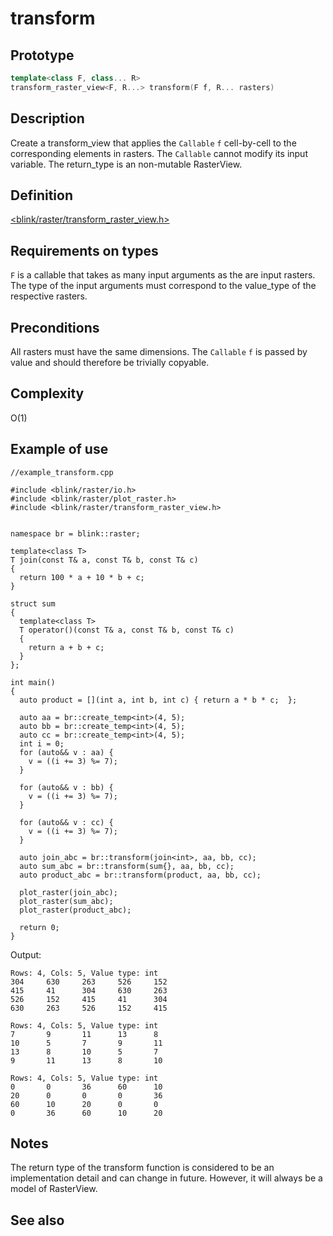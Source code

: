 # transform

## Prototype
```cpp
template<class F, class... R>
transform_raster_view<F, R...> transform(F f, R... rasters)
```

## Description
Create a transform_view that applies the `Callable` `f` cell-by-cell to the corresponding elements in rasters.  The `Callable` cannot modify its input variable. The return_type is an non-mutable RasterView.

## Definition
[<blink/raster/transform_raster_view.h>](./../../include/blink/raster/transform_raster_view.h)

## Requirements on types
`F` is a callable that takes as many input arguments as the are input rasters. The type of the input arguments must correspond to the value_type of the respective rasters.  

## Preconditions
All rasters must have the same dimensions. The `Callable` `f` is passed by value and should therefore be trivially copyable.

## Complexity
O(1)

## Example of use
```
//example_transform.cpp

#include <blink/raster/io.h>
#include <blink/raster/plot_raster.h>
#include <blink/raster/transform_raster_view.h>


namespace br = blink::raster;

template<class T>
T join(const T& a, const T& b, const T& c)
{
  return 100 * a + 10 * b + c;
}

struct sum
{
  template<class T>
  T operator()(const T& a, const T& b, const T& c) 
  {
    return a + b + c;
  }
};

int main()
{
  auto product = [](int a, int b, int c) { return a * b * c;  };
  
  auto aa = br::create_temp<int>(4, 5);
  auto bb = br::create_temp<int>(4, 5);
  auto cc = br::create_temp<int>(4, 5);
  int i = 0;
  for (auto&& v : aa) {
    v = ((i += 3) %= 7);
  }

  for (auto&& v : bb) {
    v = ((i += 3) %= 7);
  }

  for (auto&& v : cc) {
    v = ((i += 3) %= 7);
  }

  auto join_abc = br::transform(join<int>, aa, bb, cc);
  auto sum_abc = br::transform(sum{}, aa, bb, cc);
  auto product_abc = br::transform(product, aa, bb, cc);

  plot_raster(join_abc);
  plot_raster(sum_abc);
  plot_raster(product_abc);

  return 0;
}
```
Output:
```
Rows: 4, Cols: 5, Value type: int
304     630     263     526     152
415     41      304     630     263
526     152     415     41      304
630     263     526     152     415

Rows: 4, Cols: 5, Value type: int
7       9       11      13      8
10      5       7       9       11
13      8       10      5       7
9       11      13      8       10

Rows: 4, Cols: 5, Value type: int
0       0       36      60      10
20      0       0       0       36
60      10      20      0       0
0       36      60      10      20
```

## Notes
The return type of the transform function is considered to be an implementation detail and can change in future. However, it will always be a model of RasterView.

## See also
